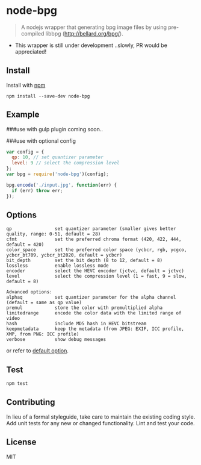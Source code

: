 # node-bpg

> A nodejs wrapper that generating bpg image files by using pre-compiled libbpg (http://bellard.org/bpg/).

* This wrapper is still under development ..slowly, PR would be appreciated!

## Install

Install with [npm](https://npmjs.org/package/gulp-react)

```
npm install --save-dev node-bpg
```


## Example

###use with gulp plugin
coming soon..

###use with optional config
```js
var config = {
  qp: 10, // set quantizer parameter
  level: 9 // select the compression level
};
var bpg = require('node-bpg')(config);

bpg.encode('./input.jpg', function(err) {
  if (err) throw err;
});
```


## Options

```
qp                set quantizer parameter (smaller gives better quality, range: 0-51, default = 28)
cfmt              set the preferred chroma format (420, 422, 444, default = 420)
color_space       set the preferred color space (ycbcr, rgb, ycgco, ycbcr_bt709, ycbcr_bt2020, default = ycbcr)
bit_depth         set the bit depth (8 to 12, default = 8)
lossless          enable lossless mode
encoder           select the HEVC encoder (jctvc, default = jctvc)
level             select the compression level (1 = fast, 9 = slow, default = 8)

Advanced options:
alphaq            set quantizer parameter for the alpha channel (default = same as qp value)
premul            store the color with premultiplied alpha
limitedrange      encode the color data with the limited range of video
hash              include MD5 hash in HEVC bitstream
keepmetadata      keep the metadata (from JPEG: EXIF, ICC profile, XMP, from PNG: ICC profile)
verbose           show debug messages
```
or refer to [default option](https://github.com/thammin/node-bpg/blob/master/config.json).


## Test

```js
npm test
```


## Contributing

In lieu of a formal styleguide, take care to maintain the existing coding style.
Add unit tests for any new or changed functionality. Lint and test your code.


## License

MIT